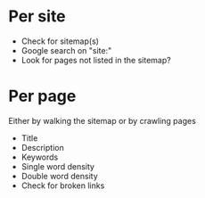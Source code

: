 # Per site

* Check for sitemap(s)
* Google search on "site:<hostname>"
* Look for pages not listed in the sitemap?

# Per page

Either by walking the sitemap or by crawling pages

* Title
* Description
* Keywords
* Single word density
* Double word density
* Check for broken links
